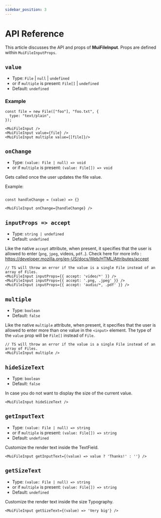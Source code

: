 ```yaml
---
sidebar_position: 3
---
```


# API Reference

This article discusses the API and props of **MuiFileInput**. Props are defined within `MuiFileInputProps`.

## `value`

- Type: `File` | `null` | `undefined`
- or if `multiple` is present: `File[]` | `undefined`
- Default: `undefined`

### Example

```tsx
const file = new File(["foo"], "foo.txt", {
  type: "text/plain",
});

<MuiFileInput />
<MuiFileInput value={file} />
<MuiFileInput multiple value={[file]}/>
```

## `onChange`

- Type: `(value: File | null) => void`
- or if `multiple` is present: `(value: File[]) => void`

Gets called once the user updates the file value.

Example:

```tsx

const handleChange = (value) => {}

<MuiFileInput onChange={handleChange} />
```

## `inputProps => accept`

- Type: `string | undefined`
- Default: `undefined`

Like the native `accept` attribute, when present, it specifies that the user is allowed to enter (`png`, `jpeg`, videos, `pdf`..).
Check here for more info : https://developer.mozilla.org/en-US/docs/Web/HTML/Attributes/accept

```tsx
// TS will throw an error if the value is a single File instead of an array of Files.
<MuiFileInput inputProps={{ accept: 'video/*' }} />
<MuiFileInput inputProps={{ accept: '.png, .jpeg' }} />
<MuiFileInput inputProps={{ accept: 'audio/*, .pdf' }} />
```

## `multiple`

- Type: `boolean`
- Default: `false`

Like the native `multiple` attribute, when present, it specifies that the user is allowed to enter more than one value in the `<input>` element.
The type of the `value` prop will be `File[]` instead of `File`.

```tsx
// TS will throw an error if the value is a single File instead of an array of Files.
<MuiFileInput multiple />
```

## `hideSizeText`

- Type: `boolean`
- Default: `false`

In case you do not want to display the size of the current value.

```tsx
<MuiFileInput hideSizeText />
```

## `getInputText`

- Type: `(value: File | null) => string`
- or if `multiple` is present: `(value: File[]) => string`
- Default: `undefined`

Customize the render text inside the TextField.

```tsx
<MuiFileInput getInputText={(value) => value ? 'Thanks!' : ''} />
```

## `getSizeText`

- Type: `(value: File | null) => string`
- or if `multiple` is present: `(value: File[]) => string`
- Default: `undefined`

Customize the render text inside the size Typography.

```tsx
<MuiFileInput getSizeText={(value) => 'Very big'} />
```


